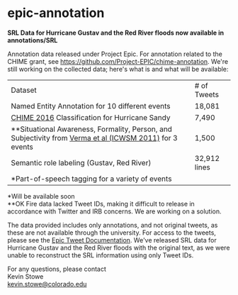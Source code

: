 # epic-annotation
**SRL Data for Hurricane Gustav and the Red River floods now available in annotations/SRL**

Annotation data released under Project Epic. For annotation related to the CHIME grant, see https://github.com/Project-EPIC/chime-annotation. We're still working on the collected data; here's what is and what will be available:

<table>
  <tr><td>Dataset</td><td># of Tweets</td></tr>
  <tr><td>Named Entity Annotation for 10 different events</td><td>18,081</tr>
  <tr><td><a href="http://www.aclweb.org/anthology/W16-6201">CHIME 2016</a> Classification for Hurricane Sandy</td><td>7,490</td></tr>
  <tr><td>**Situational Awareness, Formality, Person, and Subjectivity from  <a href="http://www.aaai.org/ocs/index.php/ICWSM/ICWSM11/paper/download/2834/3282">Verma et al (ICWSM 2011)</a> for 3 events</td><td>1,500</td></tr>
  <tr><td>Semantic role labeling (Gustav, Red River)</td><td>32,912 lines</tr>
  <tr><td>*Part-of-speech tagging for a variety of events</td><td/></tr>
</table>
*Will be available soon<br>
**OK Fire data lacked Tweet IDs, making it difficult to release in accordance with Twitter and IRB concerns. We are working on a solution.

The data provided includes only annotations, and not original tweets, as these are not available through the university. For access to the tweets, please see the <a href="https://github.com/Project-EPIC/epic-annotation/blob/master/Epic%20Tweet%20Documentation.pdf">Epic Tweet Documentation</a>. We've released SRL data for Hurricane Gustav and the Red River floods with the original text, as we were unable to reconstruct the SRL information using only Tweet IDs.

For any questions, please contact<br>
Kevin Stowe<br>
kevin.stowe@colorado.edu<br>
